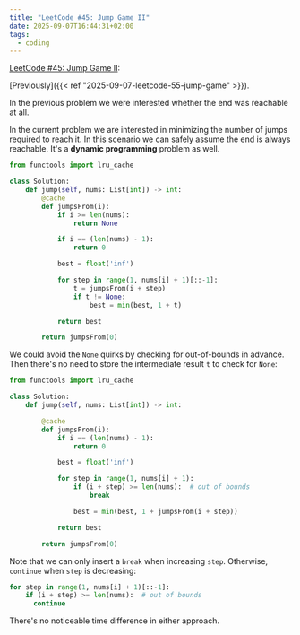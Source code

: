 ```yaml
---
title: "LeetCode #45: Jump Game II"
date: 2025-09-07T16:44:31+02:00
tags:
  - coding
---
```


[LeetCode #45: Jump Game II](https://leetcode.com/problems/jump-game-ii/):

[Previously]({{< ref "2025-09-07-leetcode-55-jump-game" >}}).

In the previous problem we were interested whether the end was reachable at
all.

In the current problem we are interested in minimizing the number of jumps
required to reach it. In this scenario we can safely assume the end is always
reachable. It's a **dynamic programming** problem as well.

```python
from functools import lru_cache

class Solution:
    def jump(self, nums: List[int]) -> int:
        @cache
        def jumpsFrom(i):
            if i >= len(nums):
                return None

            if i == (len(nums) - 1):
                return 0

            best = float('inf')

            for step in range(1, nums[i] + 1)[::-1]:
                t = jumpsFrom(i + step)
                if t != None:
                    best = min(best, 1 + t)

            return best

        return jumpsFrom(0)
```

We could avoid the `None` quirks by checking for out-of-bounds in advance. Then
there's no need to store the intermediate result `t` to check for `None`:

```python
from functools import lru_cache

class Solution:
    def jump(self, nums: List[int]) -> int:

        @cache
        def jumpsFrom(i):
            if i == (len(nums) - 1):
                return 0

            best = float('inf')

            for step in range(1, nums[i] + 1):
                if (i + step) >= len(nums):  # out of bounds
                    break

                best = min(best, 1 + jumpsFrom(i + step))

            return best

        return jumpsFrom(0)
```

Note that we can only insert a `break` when increasing `step`. Otherwise,
`continue` when `step` is decreasing:

```python
for step in range(1, nums[i] + 1)[::-1]:
    if (i + step) >= len(nums):  # out of bounds
      continue
```

There's no noticeable time difference in either approach.
